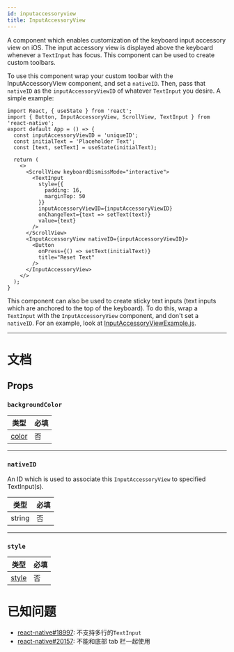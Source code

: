 ```yaml
---
id: inputaccessoryview
title: InputAccessoryView
---
```


A component which enables customization of the keyboard input accessory view on iOS. The input accessory view is displayed above the keyboard whenever a `TextInput` has focus. This component can be used to create custom toolbars.

To use this component wrap your custom toolbar with the InputAccessoryView component, and set a `nativeID`. Then, pass that `nativeID` as the `inputAccessoryViewID` of whatever `TextInput` you desire. A simple example:

```SnackPlayer name=InputAccessoryView&supportedPlatforms=ios
import React, { useState } from 'react';
import { Button, InputAccessoryView, ScrollView, TextInput } from 'react-native';
export default App = () => {
  const inputAccessoryViewID = 'uniqueID';
  const initialText = 'Placeholder Text';
  const [text, setText] = useState(initialText);

  return (
    <>
      <ScrollView keyboardDismissMode="interactive">
        <TextInput
          style={{
            padding: 16,
            marginTop: 50
          }}
          inputAccessoryViewID={inputAccessoryViewID}
          onChangeText={text => setText(text)}
          value={text}
        />
      </ScrollView>
      <InputAccessoryView nativeID={inputAccessoryViewID}>
        <Button
          onPress={() => setText(initialText)}
          title="Reset Text"
        />
      </InputAccessoryView>
    </>
  );
}
```

This component can also be used to create sticky text inputs (text inputs which are anchored to the top of the keyboard). To do this, wrap a `TextInput` with the `InputAccessoryView` component, and don't set a `nativeID`. For an example, look at [InputAccessoryViewExample.js](https://github.com/facebook/react-native/blob/master/packages/rn-tester/js/examples/InputAccessoryView/InputAccessoryViewExample.js).

---

# 文档

## Props

### `backgroundColor`

| 类型               | 必填 |
| ------------------ | ---- |
| [color](colors.md) | 否   |

---

### `nativeID`

An ID which is used to associate this `InputAccessoryView` to specified TextInput(s).

| 类型   | 必填 |
| ------ | ---- |
| string | 否   |

---

### `style`

| 类型                         | 必填 |
| ---------------------------- | ---- |
| [style](view-style-props.md) | 否   |

# 已知问题

- [react-native#18997](https://github.com/facebook/react-native/issues/18997): 不支持多行的`TextInput`
- [react-native#20157](https://github.com/facebook/react-native/issues/20157): 不能和底部 tab 栏一起使用
